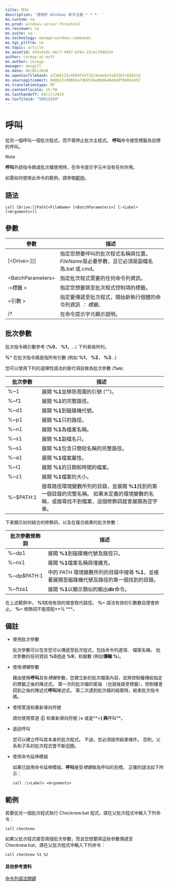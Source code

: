 ```yaml
---
title: 呼叫
description: '適用於 Windows 命令主題 * * *- '
ms.custom: na
ms.prod: windows-server-threshold
ms.reviewer: na
ms.suite: na
ms.technology: manage-windows-commands
ms.tgt_pltfrm: na
ms.topic: article
ms.assetid: d34a41dc-e6c7-4467-bf6a-15cec704833e
author: coreyp-at-msft
ms.author: coreyp
manager: dongill
ms.date: 06/05/2018
ms.openlocfilehash: e2366133c4699f43731c9a4e8a7a8238fc83031d
ms.sourcegitcommit: 0d0b32c8986ba7db9536e0b8648d4ddf9b03e452
ms.translationtype: MT
ms.contentlocale: zh-TW
ms.lasthandoff: 04/17/2019
ms.locfileid: "59815249"
---
```

# <a name="call"></a>呼叫



從另一個呼叫一個批次程式，而不需停止批次主程式。 **呼叫**命令接受標籤為目標的呼叫。

> [!NOTE]
> **呼叫**外部指令碼或批次檔使用時，在命令提示字元中沒有任何作用。

如需如何使用此命令的範例，請參閱[範例](#BKMK_examples)。

## <a name="syntax"></a>語法

```
call [Drive:][Path]<FileName> [<BatchParameters>] [:<Label> [<Arguments>]]
```

## <a name="parameters"></a>參數

|參數|描述|
|---------|-----------|
|[\<Drive>:][<Path>]<FileName>|指定您想要呼叫的批次程式名稱與位置。 *FileName*是必要參數，且它必須是副檔名為.bat 或.cmd。|
|\<BatchParameters>|指定批次程式需要的任何命令列資訊。|
|:\<標籤 >|指定您想要跳至批次程式控制項的標籤。|
|\<引數 >|指定要傳遞至批次程式，開始新執行個體的命令列資訊 *： 標籤。*|
|/?|在命令提示字元顯示說明。|

## <a name="batch-parameters"></a>批次參數

批次指令碼引數參考 (**%0**， **%1**，...) 下列表格所列。

**%*** 在批次指令碼是指所有引數 (例如 **%1**， **%2**， **%3**...)

您可以使用下列的選擇性語法的替代項目做為批次參數 (**%n**):

|批次參數|描述|
|---------------|-----------|
|%~1|展開 **%1**並移除周圍的引號 ("")。|
|%~f1|展開 **%1**的完整路徑。|
|%~d1|展開 **%1**到磁碟機代號。|
|%~p1|展開 **%1**只的路徑。|
|%~n1|展開 **%1**為檔案名稱。|
|%~x1|展開 **%1**副檔名只。|
|%~s1|展開 **%1**包含只簡短名稱的完整路徑。|
|%~a1|展開 **%1**檔案屬性。|
|%~t1|展開 **%1**的日期和時間的檔案。|
|%~z1|展開 **%1**檔案的大小。|
|%~$PATH:1|搜尋路徑環境變數所列的目錄，並展開 **%1**找到的第一個目錄的完整名稱。 如果未定義的環境變數的名稱，或搜尋找不到檔案，這個修飾詞就會展開為空字串。|

下表顯示如何結合的修飾詞，以及在複合結果的批次參數：

|批次參數修飾詞|描述|
|-----------------------------|-----------|
|%~dp1|展開 **%1**到磁碟機代號及路徑只。|
|%~nx1|展開 **%1**檔案名稱與僅擴充。|
|%~dp$PATH:1|中的 PATH 環境變數所列的目錄中搜尋 **%1**，並接著展開至磁碟機代號及路徑的第一個找到的目錄。|
|%~ftza1|展開 **%1**以顯示類似的輸出**dir**命令。|

在上述範例中， **%1**其他有效的值會取代路徑。 **%~** 語法有效的引數數目便會終止。 **%~** 修飾詞不能搭配**% \***。

## <a name="remarks"></a>備註

-   使用批次參數

    批次參數可以包含您可以傳遞至批次程式，包括命令列選項、 檔案名稱、 批次參數的任何資訊 **%0**透過 **%9**，和變數 (例如**傳輸 %**)。
-   使用*標籤*參數

    藉由使用**呼叫**具有*標籤*參數，您建立新的批次檔案內容，並將控制權傳給指定的標籤之後的陳述式。 第一次的批次檔的尾端 （也就後跳至標籤），控制權會回到之後的陳述式**呼叫**陳述式。 第二次遇到批次檔的結尾時，結束批次指令碼。
-   使用管道和重新導向符號

    請勿使用管道 (**|**) 和重新導向符號 (**<** 或是**>**) 與**呼叫**。
-   遞迴呼叫

    您可以建立呼叫其本身的批次程式。 不過，您必須提供結束條件。 否則，父系和子系的批次程式會不斷迴圈。
-   使用命令延伸模組

    如果已啟用命令延伸模組，**呼叫**接受*標籤*做為呼叫的目標。 正確的語法如下所示：

    `call :\<Label> <Arguments>`

## <a name="BKMK_examples"></a>範例

若要從另一個批次程式執行 Checknew.bat 程式，請在父批次程式中輸入下列命令：
```
call checknew
```
如果父批次程式接受兩個批次參數，而且您想要將這些參數傳遞至 Checknew.bat，請在父批次程式中輸入下列命令：
```
call checknew %1 %2
```

#### <a name="additional-references"></a>其他參考資料

[命令列語法關鍵](command-line-syntax-key.md)